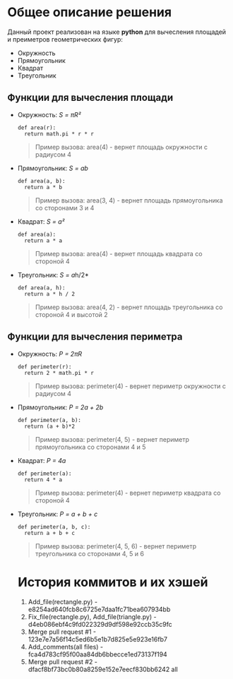 # Общее описание решения
Данный проект реализован на языке **python** для вычесления площадей и преиметров геометрических фигур:
* Окружность
* Прямоугольник
* Квадрат
* Треугольник
## Функции для вычесления площади
- Окружность: *S = πR²*
  ```
  def area(r):
    return math.pi * r * r
  ```
  > Пример вызова: area(4) - вернет площадь окружности с радиусом 4
- Прямоугольник: *S = ab*
  ```
  def area(a, b): 
    return a * b 
  ```
  > Пример вызова: area(3, 4) - вернет площадь прямоугольника со сторонами 3 и 4
- Квадрат: *S = a²*
  ```
  def area(a):
    return a * a
  ```
  > Пример вызова: area(4) - вернет площадь квадрата со стороной 4
- Треугольник: *S = a*h/2*
  ```
  def area(a, h): 
    return a * h / 2 
  ```
  > Пример вызова: area(4, 2) - вернет площадь треугольника со стороной 4 и высотой 2

## Функции для вычесления периметра
- Окружность: *P = 2πR*
  ```
  def perimeter(r):
    return 2 * math.pi * r
  ```
  > Пример вызова: perimeter(4) - вернет периметр окружности с радиусом 4
- Прямоугольник: *P = 2a + 2b*
  ```
  def perimeter(a, b):
    return (a + b)*2
  ```
  > Пример вызова: perimeter(4, 5) - вернет периметр прямоугольника со сторонами 4 и 5
- Квадрат: *P = 4a*
  ```
  def perimeter(a):
    return 4 * a
  ```
  > Пример вызова: perimeter(4) - вернет периметр квадрата со стороной 4
- Треугольник: *P = a + b + c*
  ```
  def perimeter(a, b, c): 
    return a + b + c 
  ```
  > Пример вызова: perimeter(4, 5, 6) - вернет периметр треугольника со сторонами 4, 5 и 6
  # История коммитов и их хэшей
    1) Add_file(rectangle.py) - e8254ad640fcb8c6725e7daa1fc71bea607934bb
    2) Fix_file(rectangle.py), Add_file(triangle.py) - d4eb086ebf4c9fd022329d9df598e92ccb35c9fc
    3) Merge pull request #1 - 123e7e7a56f14c5ed6b5e1b7d825e5e923e16fb7
    4) Add_comments(all files) - fca4d783cf95f00aa84db6bbecce1ed73137f194
    5) Merge pull request #2 - dfacf8bf73bc0b80a8259e152e7eecf830bb6242
all
